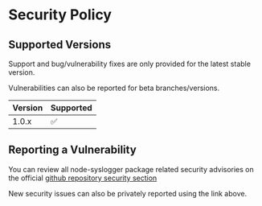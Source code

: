 # Security Policy

## Supported Versions

Support and bug/vulnerability fixes are only provided for the latest stable version.

Vulnerabilities can also be reported for beta branches/versions.

| Version | Supported          |
| ------- | ------------------ |
| 1.0.x   | :white_check_mark: |

## Reporting a Vulnerability

You can review all node-syslogger package related security advisories on the official [github repository security section](https://github.com/damiencassu/node-syslogger/security)

New security issues can also be privately reported using the link above.
